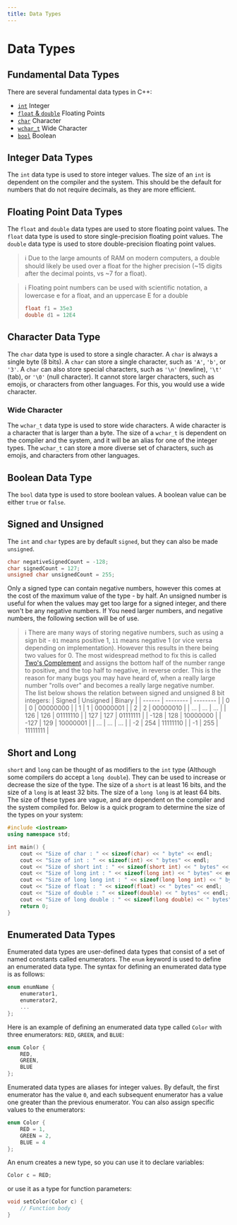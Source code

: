 ```yaml
---
title: Data Types
---
```


# Data Types

## Fundamental Data Types

There are several fundamental data types in C++:

-   [`int`](#integer-data-types) Integer
-   [`float` & `double`](#floating-point-data-types) Floating Points
-   [`char`](#character-data-type) Character
-   [`wchar_t`](#wide-character) Wide Character
-   [`bool`](#boolean-data-type) Boolean

## Integer Data Types

The `int` data type is used to store integer values. The size of an `int` is dependent on the compiler and the system. This should be the default for numbers that do not require decimals, as they are more efficient.

## Floating Point Data Types

The `float` and `double` data types are used to store floating point values. The `float` data type is used to store single-precision floating point values. The `double` data type is used to store double-precision floating point values.

> ℹ️
> Due to the large amounts of RAM on modern computers, a double should likely be used over a float for the higher precision (~15 digits after the decimal points, vs ~7 for a float).

> ℹ️
> Floating point numbers can be used with scientific notation, a lowercase e for a float, and an uppercase E for a double
>
> ```cpp
> float f1 = 35e3
> double d1 = 12E4
> ```

## Character Data Type

The `char` data type is used to store a single character. A `char` is always a single byte (8 bits). A `char` can store a single character, such as `'A'`, `'b'`, or `'3'`. A `char` can also store special characters, such as `'\n'` (newline), `'\t'` (tab), or `'\0'` (null character). It cannot store larger characters, such as emojis, or characters from other languages. For this, you would use a wide character.

### Wide Character

The `wchar_t` data type is used to store wide characters. A wide character is a character that is larger than a byte. The size of a `wchar_t` is dependent on the compiler and the system, and it will be an alias for one of the integer types.
The `wchar_t` can store a more diverse set of characters, such as emojis, and characters from other languages.

## Boolean Data Type

The `bool` data type is used to store boolean values. A boolean value can be either `true` or `false`.

## Signed and Unsigned

The `int` and `char` types are by default `signed`, but they can also be made `unsigned`.

```cpp
char negativeSignedCount = -128;
char signedCount = 127;
unsigned char unsignedCount = 255;
```

Only a signed type can contain negative numbers, however this comes at the cost of the maximum value of the type - by half. An unsigned number is useful for when the values may get too large for a signed integer, and there won't be any negative numbers. If You need larger numbers, and negative numbers, the following section will be of use.

> ℹ️
> There are many ways of storing negative numbers, such as using a sign bit - `01` means positive 1, `11` means negative 1 (or vice versa depending on implementation). However this results in there being two values for 0. The most widespread method to fix this is called [Two's Complement](https://en.wikipedia.org/wiki/Two%27s_complement) and assigns the bottom half of the number range to positive, and the top half to negative, in reverse order. This is the reason for many bugs you may have heard of, when a really large number "rolls over" and becomes a really large negative number.  
> The list below shows the relation between signed and unsigned 8 bit integers:
> | Signed | Unsigned | Binary |
> | ------ | -------- | -------- |
> | 0 | 0 | 00000000 |
> | 1 | 1 | 00000001 |
> | 2 | 2 | 00000010 |
> | ... | ... | ... |
> | 126 | 126 | 01111110 |
> | 127 | 127 | 01111111 |
> | -128 | 128 | 10000000 |
> | -127 | 129 | 10000001 |
> | ... | ... | ... |
> | -2 | 254 | 11111110 |
> | -1 | 255 | 11111111 |

## Short and Long

`short` and `long` can be thought of as modifiers to the `int` type (Although some compilers do accept a `long double`). They can be used to increase or decrease the size of the type. The size of a `short` is at least 16 bits, and the size of a `long` is at least 32 bits. The size of a `long long` is at least 64 bits. The size of these types are vague, and are dependent on the compiler and the system compiled for. Below is a quick program to determine the size of the types on your system:

```cpp
#include <iostream>
using namespace std;

int main() {
    cout << "Size of char : " << sizeof(char) << " byte" << endl;
    cout << "Size of int : " << sizeof(int) << " bytes" << endl;
    cout << "Size of short int : " << sizeof(short int) << " bytes" << endl;
    cout << "Size of long int : " << sizeof(long int) << " bytes" << endl;
    cout << "Size of long long int : " << sizeof(long long int) << " bytes" << endl;
    cout << "Size of float : " << sizeof(float) << " bytes" << endl;
    cout << "Size of double : " << sizeof(double) << " bytes" << endl;
    cout << "Size of long double : " << sizeof(long double) << " bytes" << endl;
    return 0;
}
```

## Enumerated Data Types

Enumerated data types are user-defined data types that consist of a set of named constants called enumerators. The `enum` keyword is used to define an enumerated data type. The syntax for defining an enumerated data type is as follows:

```cpp
enum enumName {
    enumerator1,
    enumerator2,
    ...
};
```

Here is an example of defining an enumerated data type called `Color` with three enumerators: `RED`, `GREEN`, and `BLUE`:

```cpp
enum Color {
    RED,
    GREEN,
    BLUE
};
```

Enumerated data types are aliases for integer values. By default, the first enumerator has the value `0`, and each subsequent enumerator has a value one greater than the previous enumerator. You can also assign specific values to the enumerators:

```cpp
enum Color {
    RED = 1,
    GREEN = 2,
    BLUE = 4
};
```

An enum creates a new type, so you can use it to declare variables:

```cpp
Color c = RED;
```

or use it as a type for function parameters:

```cpp
void setColor(Color c) {
    // Function body
}
```
